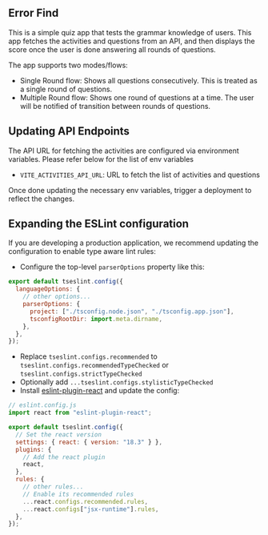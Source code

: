## Error Find

This is a simple quiz app that tests the grammar knowledge of users. This app fetches the activities and questions from an API, and then displays the score once the user is done answering all rounds of questions.

The app supports two modes/flows:

- Single Round flow: Shows all questions consecutively. This is treated as a single round of questions.
- Multiple Round flow: Shows one round of questions at a time. The user will be notified of transition between rounds of questions.

## Updating API Endpoints

The API URL for fetching the activities are configured via environment variables. Please refer below for the list of env variables

- `VITE_ACTIVITIES_API_URL`: URL to fetch the list of activities and questions

Once done updating the necessary env variables, trigger a deployment to reflect the changes.

## Expanding the ESLint configuration

If you are developing a production application, we recommend updating the configuration to enable type aware lint rules:

- Configure the top-level `parserOptions` property like this:

```js
export default tseslint.config({
  languageOptions: {
    // other options...
    parserOptions: {
      project: ["./tsconfig.node.json", "./tsconfig.app.json"],
      tsconfigRootDir: import.meta.dirname,
    },
  },
});
```

- Replace `tseslint.configs.recommended` to `tseslint.configs.recommendedTypeChecked` or `tseslint.configs.strictTypeChecked`
- Optionally add `...tseslint.configs.stylisticTypeChecked`
- Install [eslint-plugin-react](https://github.com/jsx-eslint/eslint-plugin-react) and update the config:

```js
// eslint.config.js
import react from "eslint-plugin-react";

export default tseslint.config({
  // Set the react version
  settings: { react: { version: "18.3" } },
  plugins: {
    // Add the react plugin
    react,
  },
  rules: {
    // other rules...
    // Enable its recommended rules
    ...react.configs.recommended.rules,
    ...react.configs["jsx-runtime"].rules,
  },
});
```
